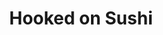 ---
layout: place
title: "Hooked on Sushi"
permalink: /texas/fort-worth/hooked-on-sushi.html
stateAbbr: TX
stateName: Texas
cityName: Fort Worth
seo:
  name: "Hooked on Sushi"
  type: Restaurant
  links: http://hookedonsushitx.com/
description: "Looking for sushi in Fort Worth, Texas? Check out Hooked on Sushi for a delightful Japanese dining experience. Enjoy a variety of sushi and other dishes in a..."
place_id: ChIJ_fPzgVJzToYRLEJKJfBFlPQ
photos:
  - name: >-
      places/ChIJ_fPzgVJzToYRLEJKJfBFlPQ/photos/AeeoHcIWqtsSFHbeQyxfKZ4rpZihbi3X1bIpxOIc9jFC-vVqJI_AgOZZtLSvibqAoOuviOm62f-11Bf3o9KrjN7vnOuE8TgC7b95HI5jBwTW_6Pwuo9t1SJfEk35kj4f7n1ibvzI8M59ckDkpBpvxTo_0C4OwELqOy7GqxnalGEzBTu1_RZL27Z7hGNF75DeShRg8z79kAf94rcosARYi9n8o_dNeRDsyQFmBQ2dUpG4ZJPBA-fkrmM-tEBaAuCmlr7jiVAnSBThtSgKWD4ipK5IbwTDGj6VpL_2haHpR2UXp_jrXA
    widthPx: 1746
    heightPx: 808
    authorAttributions:
      - displayName: Hooked on Sushi
        uri: https://maps.google.com/maps/contrib/111221265455800140633
        photoUri: >-
          https://lh3.googleusercontent.com/a-/ALV-UjXHggXxiGU-I1mbWIutNWXehb2jJKIsd7Al22pWdxBRAwdqmVk=s100-p-k-no-mo
    flagContentUri: >-
      https://www.google.com/local/imagery/report/?cb_client=maps_api_places.places_api&image_key=!1e10!2sAF1QipMhBx0OGrHV_v7xRfGTAFlujf537YlEBLuWeGPS&hl=en-US
    googleMapsUri: >-
      https://www.google.com/maps/place//data=!3m4!1e2!3m2!1sAF1QipMhBx0OGrHV_v7xRfGTAFlujf537YlEBLuWeGPS!2e10!4m2!3m1!1s0x864e735281f3f3fd:0xf49445f0254a422c
  - name: >-
      places/ChIJ_fPzgVJzToYRLEJKJfBFlPQ/photos/AeeoHcI7Z1xlir7I3tDlaX1zmksFzODkS6ZlgXfDG8GUYSqLu3qb1jfu1FkN6eHLmNdqC56tlCrC77J4lFOlpZ4V9fHxMGFf_ZvIPNrFayN12jqymSyKI2PrR2Lt76EU0GHZtBoOtvkKc5-kMr-RUw1gAa_NiVzFx97w3mCfbX3R0G0bkg6MGMYVcOxTOcwzaFOpzWJ4QLWvBMBy4BSFVT82GjZyBk5kByp8xi0HbgcWtOEH1gq9A7S27Webmigj4ylWDcanNH1XIWYt3yn7QkNE9tJM0_RAys-g-QVDOA-ntAcxhQ
    widthPx: 1000
    heightPx: 562
    authorAttributions:
      - displayName: Hooked on Sushi
        uri: https://maps.google.com/maps/contrib/111221265455800140633
        photoUri: >-
          https://lh3.googleusercontent.com/a-/ALV-UjXHggXxiGU-I1mbWIutNWXehb2jJKIsd7Al22pWdxBRAwdqmVk=s100-p-k-no-mo
    flagContentUri: >-
      https://www.google.com/local/imagery/report/?cb_client=maps_api_places.places_api&image_key=!1e10!2sAF1QipMeYSP3QjR3ubni8s9psPXm-YGU9uXLRk9dyALh&hl=en-US
    googleMapsUri: >-
      https://www.google.com/maps/place//data=!3m4!1e2!3m2!1sAF1QipMeYSP3QjR3ubni8s9psPXm-YGU9uXLRk9dyALh!2e10!4m2!3m1!1s0x864e735281f3f3fd:0xf49445f0254a422c
  - name: >-
      places/ChIJ_fPzgVJzToYRLEJKJfBFlPQ/photos/AeeoHcKYVBttO54BV1faXVPt0SOR1k0coPvfSwQejrVAI2_31tyOnr5VC6EugYpIxIr2iySkIWYRTiWrwRFeArFRYVITMO9e1BH-FIdt02u6cO_iZijxhzXClIU5MxC2YLIq46KDLNgYJbGZ99r3o_7EUg6jkfgBJKxx-enEYqLW5WvmO41E66Y1TEg_Q9ra0HIzg3y4OZmHpsvOmkZS4P936d8ATFetcZLw6eLG2kRDnGSj3uBoos3xQVh5MbsB37h25s_6GEVtrYJYiYx_t9FH6PlKYKPvPYtos7kb3ZYD8v2Wr3BjFjR_LhbHUsbt5GMiFdxkvK-Yo8Ig6JpAolz--45qToztdFbNtpVOpIbSsrXWxSStkG1VyoWwKgaOWcLZYh2CMPg8y4Kt1Uc_ZXIhGdwmDY8ZlzoW4Y7q_qi72PYgS_dT
    widthPx: 3024
    heightPx: 4032
    authorAttributions:
      - displayName: Paulette Cabanas
        uri: https://maps.google.com/maps/contrib/108122596728354137797
        photoUri: >-
          https://lh3.googleusercontent.com/a/ACg8ocJHx5QzyM7Fj7oIKA7UAl6PUwQHXWsJ0KlxEM78FJedLkpKPg=s100-p-k-no-mo
    flagContentUri: >-
      https://www.google.com/local/imagery/report/?cb_client=maps_api_places.places_api&image_key=!1e10!2sCIHM0ogKEICAgMCIso7f0gE&hl=en-US
    googleMapsUri: >-
      https://www.google.com/maps/place//data=!3m4!1e2!3m2!1sCIHM0ogKEICAgMCIso7f0gE!2e10!4m2!3m1!1s0x864e735281f3f3fd:0xf49445f0254a422c
  - name: >-
      places/ChIJ_fPzgVJzToYRLEJKJfBFlPQ/photos/AeeoHcKAChZ7xBN8uS1KHBpqGB1rtZJD-4Awpw18apzjcr-y_XqolHk6B4oGqeYp2-QJi2LSFZLzLHoMyQwjSZ9arMJxKf3QFAvvpWl7ZcZyCE0phSRcfrBHVkWUumLGdEnUarX51AaEYYzzk4Xp547vMPGU4-Yol0F-v9TrIW9Kl_NwsJMJh6yw1pwp2Tq7r7bI7on23XxhP1p4Y5mk4PUh7q8XEfxb4LJyCUb3vAcF2taitAh918sAArSCh7h8iWyAUjkChfzKLVCi1C1ma3XGA3mNUdkqSP3qR3H6Crz0E3sm7VTmwqfkbFICWCsSmFYAIkbd-yF8s9Ow7bhZ1RdXkUqy1phi4XQDZKnqGfb_uE9_pQ8M7fxrEQqXOQ0nTeCUUmtqdBX6y2lWT6bkXHnbZq3M-12ePBjBQHvSQVMSrN8VRPgD
    widthPx: 4032
    heightPx: 3024
    authorAttributions:
      - displayName: Caesar Aguirre
        uri: https://maps.google.com/maps/contrib/116256300587831655072
        photoUri: >-
          https://lh3.googleusercontent.com/a/ACg8ocJ-9VzIdcZRRkTyLKgGjbhr5NHJ6JSBvcYYwCE3eI0neW6S8Q=s100-p-k-no-mo
    flagContentUri: >-
      https://www.google.com/local/imagery/report/?cb_client=maps_api_places.places_api&image_key=!1e10!2sCIHM0ogKEICAgMDQwqqe6AE&hl=en-US
    googleMapsUri: >-
      https://www.google.com/maps/place//data=!3m4!1e2!3m2!1sCIHM0ogKEICAgMDQwqqe6AE!2e10!4m2!3m1!1s0x864e735281f3f3fd:0xf49445f0254a422c
  - name: >-
      places/ChIJ_fPzgVJzToYRLEJKJfBFlPQ/photos/AeeoHcJ9nD1SKH8mwchvCuswYwUzCyGaTIASmp5UlXUgUi9P5bP67W7O8mGvKY8QGOGKKk6kguNyeVY8ZRIxRzTR748WX9ukKilzceIKjbrtQlZZiZerLX4WiCOtGoUye3Kd57aaLgsXxRWfb8CGQlKfW_EQU4nl3jXK80z7VJG8vQa4xI58e25OYhMnSZuZGeFf14TWLP-uxV2Leliezfel7v055qy1TnwWOASB64XxbC7Tq1cn_Oc0C1MZzhVNY2PysW4T4J-izwKRqDFUUlF1z76csdvOuHWncEgWlLP-5JALtw
    widthPx: 800
    heightPx: 800
    authorAttributions:
      - displayName: Hooked on Sushi
        uri: https://maps.google.com/maps/contrib/111221265455800140633
        photoUri: >-
          https://lh3.googleusercontent.com/a-/ALV-UjXHggXxiGU-I1mbWIutNWXehb2jJKIsd7Al22pWdxBRAwdqmVk=s100-p-k-no-mo
    flagContentUri: >-
      https://www.google.com/local/imagery/report/?cb_client=maps_api_places.places_api&image_key=!1e10!2sAF1QipPdYqkRLv8IRyVvmZTpu3ijqyDw_u93iUC3fPFq&hl=en-US
    googleMapsUri: >-
      https://www.google.com/maps/place//data=!3m4!1e2!3m2!1sAF1QipPdYqkRLv8IRyVvmZTpu3ijqyDw_u93iUC3fPFq!2e10!4m2!3m1!1s0x864e735281f3f3fd:0xf49445f0254a422c
  - name: >-
      places/ChIJ_fPzgVJzToYRLEJKJfBFlPQ/photos/AeeoHcIji9xfW8eJmbbAo6D6uoJlsKmQ4I4KHsmy4rpWZ97FLE3QFtJ9qoDtOE0JuRvxA-Ic0mBOGF6RSJmp0rFol8RV2-gYVMNXlHTL2j5NMvaF7VffuDLPPzLhkY6NFhpZMvTbxPUmrj8-FcOoxxyFb9tpO9DZYko9QS0f5fryeHbp3Dh2xTDb2yXPwVNBhAHwr35T6g9UbtMeWpTF41vBc8JqRhpPNATkzUg0r1x3jwFL2aBosmpodTFFmhC-ROeLBpITMKHSB2-qN30GFwD32RAo9mCa57Swp7uH1h_vlbcjM98uELN-L_npALZu901e29A4PUDKVYF_bUu-nYResDNE-2gXcC4dHqs2F7XTPzQHeUnCFCP5FGFKLGXNhURTm24JWlx-vAYhjP3ftoCrS37hrr9LyiHiFv7j9z6MdNR7MzLa
    widthPx: 3000
    heightPx: 4000
    authorAttributions:
      - displayName: Sales Hoss
        uri: https://maps.google.com/maps/contrib/113919928544587923048
        photoUri: >-
          https://lh3.googleusercontent.com/a-/ALV-UjXv6a0mFGekWzo6VhPkwzbyIwmd0uKX-jZLEXTeIoWPd4jYhENe=s100-p-k-no-mo
    flagContentUri: >-
      https://www.google.com/local/imagery/report/?cb_client=maps_api_places.places_api&image_key=!1e10!2sCIHM0ogKEICAgICji_Gn_wE&hl=en-US
    googleMapsUri: >-
      https://www.google.com/maps/place//data=!3m4!1e2!3m2!1sCIHM0ogKEICAgICji_Gn_wE!2e10!4m2!3m1!1s0x864e735281f3f3fd:0xf49445f0254a422c
  - name: >-
      places/ChIJ_fPzgVJzToYRLEJKJfBFlPQ/photos/AeeoHcIfrvkbeCXi_574BTnAOHSGRnV3cwhqhjOO8hE-cH0kxc6vJSx_mCJ_BQ4MOvXYesneAGOm4gokNbkxjEVVXc61gGfkHjGYDFTSy1qTf8TQMda8_orT6eICLwkQm2r55b2Mgls7bjM39FR8iqtouxjjTzWpBBIg08KXWIZEekXprhqjOJw_Kb5cUuiyp1PTDkD7woRDfaO8qcbLc9aRDBYs8KlpkQZKN9_9GrZqU3FA19wMAP8myg9Pr4lq9mTLyJ7X5XzPFNa-Vm6YMd-GJLF39REsrou7x9YHNHjPlKE0zBLu_evTTg8I22dHzgnA8YZiFb7ZGJo6Lc3ur5y4E7WrknEPDI0vJOTuesAXIIi6EzSvJZqunxJAJY9pxq699F7Nau9NOgnywhNUU9hKnql1awKlomooOizcNrOnq05LTA
    widthPx: 3024
    heightPx: 4032
    authorAttributions:
      - displayName: Esther Sanram
        uri: https://maps.google.com/maps/contrib/104140677497080021248
        photoUri: >-
          https://lh3.googleusercontent.com/a-/ALV-UjUybYq9VH_iAckXe6DXfwT3c50Kjf41RHMmWPoGVKpBwAeRFK1rIw=s100-p-k-no-mo
    flagContentUri: >-
      https://www.google.com/local/imagery/report/?cb_client=maps_api_places.places_api&image_key=!1e10!2sCIHM0ogKEICAgICmxKn8Sg&hl=en-US
    googleMapsUri: >-
      https://www.google.com/maps/place//data=!3m4!1e2!3m2!1sCIHM0ogKEICAgICmxKn8Sg!2e10!4m2!3m1!1s0x864e735281f3f3fd:0xf49445f0254a422c
  - name: >-
      places/ChIJ_fPzgVJzToYRLEJKJfBFlPQ/photos/AeeoHcI0XgpSAawyXHSyFiyd4jVMMBRRq5yNsit4X49KpV3MWxBQN_GUZxEGAByJNEnxT0QSHJMS4mCf7O7SKYSxFpc8W_3SdTy1TrgksoZvDTyyTVJFqRqCwwf5VZTr9qkadsKAYptHwUjU9SrcG3RdLPBzfx4_rVjE0G7LUvAxWhtuTHVNogEFI7fDBfd96MI3da-WYdOFnsEGVNyLqV37i_HvHffTyAGeee2Pf3x-WQnnjjPpvm-vvvN8eQxpRSahdd9YFnamSx-whmsXT4L48shtAYLaoQCF4ZL3SK3Ze3h-uuLtyMFRGfnI_YT84wzywxWq6Q6PfuCaCIrG0Cih_KleL6s0_yFsllkgH5wQQcYi5X9OsxnmJmGn1I4mkbs2fmnghFlcPgE__VORTnxBxB4WJ0B1yBze6aOKMGeA6n5IKV9p
    widthPx: 3000
    heightPx: 4000
    authorAttributions:
      - displayName: Sales Hoss
        uri: https://maps.google.com/maps/contrib/113919928544587923048
        photoUri: >-
          https://lh3.googleusercontent.com/a-/ALV-UjXv6a0mFGekWzo6VhPkwzbyIwmd0uKX-jZLEXTeIoWPd4jYhENe=s100-p-k-no-mo
    flagContentUri: >-
      https://www.google.com/local/imagery/report/?cb_client=maps_api_places.places_api&image_key=!1e10!2sCIHM0ogKEICAgICji_GnvwE&hl=en-US
    googleMapsUri: >-
      https://www.google.com/maps/place//data=!3m4!1e2!3m2!1sCIHM0ogKEICAgICji_GnvwE!2e10!4m2!3m1!1s0x864e735281f3f3fd:0xf49445f0254a422c
  - name: >-
      places/ChIJ_fPzgVJzToYRLEJKJfBFlPQ/photos/AeeoHcKQ5OCPYBOZSotsYivqh4bHIFgfkw1xisHqU8a7_civOezNaOmsCGQikkgFZbCScGKRhJu3POvxJmmiyvaNgykYaiL4F07wzl8MTIIje1kPmfH0yp7ZtDPV2FskPW0iONab2-15MAsm0Ci-ijs6-4ZDNVBk2bEWnZMAke11m4nuRrVBL_VtGBYHESqm_Bx_TOAyqyLRxf0nNKqgkCDylb36RUAs1RR1SA1FvTZ2Jh9yEkIC5E269Tig-T4qX8xhW0gn2BbQUayOBlwlOq8unUdPgEO00lzGe44Ghr5li7Z5ebK9LaBEi0EENmozjfzzb9KIbOvcQE1ByW0XV9-3DygwgOVEZ1ETngiS-qhgMX7HfkwjMLnzJO3XjEx78GMPrJ9vD4LQAj4W7vz_goD2Qq3VvA-aJKWjfVVbA0L30oU
    widthPx: 3024
    heightPx: 4032
    authorAttributions:
      - displayName: kaylyn covington
        uri: https://maps.google.com/maps/contrib/117784063760081863328
        photoUri: >-
          https://lh3.googleusercontent.com/a-/ALV-UjXT1uPiRWuM6mXoOmcnw7VDx4adH5QZ704Oo0VaUeN1uwzEjEhY=s100-p-k-no-mo
    flagContentUri: >-
      https://www.google.com/local/imagery/report/?cb_client=maps_api_places.places_api&image_key=!1e10!2sCIHM0ogKEICAgIDBwOneeg&hl=en-US
    googleMapsUri: >-
      https://www.google.com/maps/place//data=!3m4!1e2!3m2!1sCIHM0ogKEICAgIDBwOneeg!2e10!4m2!3m1!1s0x864e735281f3f3fd:0xf49445f0254a422c
  - name: >-
      places/ChIJ_fPzgVJzToYRLEJKJfBFlPQ/photos/AeeoHcI8QFm1TrtUImO2pZvt8jlWbfZNSwt9G_5hQzKgKG2izkizyJoqPIvvVPsI2aF7Xius9xssOLezbU5t8u5geHsq9xHRJ5rXZz1ciQowAn-rpw8KDHq25FcToQprugrNo6yVkDaq0AmNWzEUMucpsprt2D5hNo4jHNgaW5TNasX8TBOtjFjbNzqwXAoa9jz5-oujPskJ3UtWLmUzcGXXhUe_Doth6v2bUxRVZWzTXuaEwF5MJi12C4Cr8UkZRjUbbLCP-TR1vU1Gohdk7VN1jlK5BlDFu1wZvlKKV_DE_HKfXsGSwLkm-1EtvIzM0V_j-TJD2efdNZMpUyt6OABlugmVy1t51FAptTns8bxJhH2UfZcBe6c9OpFKF0XvWHCXPMEmxPzRQHQ9knBeQAH4KDJrBZLUB3Z7so8xHzaaE2Xc4Q
    widthPx: 3024
    heightPx: 4032
    authorAttributions:
      - displayName: Jessie Villarreal
        uri: https://maps.google.com/maps/contrib/117172167649224196159
        photoUri: >-
          https://lh3.googleusercontent.com/a-/ALV-UjVleKBS8K5d9iRdlg1CO8OWfo5q6yg3gcrxq-CUDw-J_-54fnnDUA=s100-p-k-no-mo
    flagContentUri: >-
      https://www.google.com/local/imagery/report/?cb_client=maps_api_places.places_api&image_key=!1e10!2sCIHM0ogKEICAgICBufD4Lg&hl=en-US
    googleMapsUri: >-
      https://www.google.com/maps/place//data=!3m4!1e2!3m2!1sCIHM0ogKEICAgICBufD4Lg!2e10!4m2!3m1!1s0x864e735281f3f3fd:0xf49445f0254a422c
address: 4750 Bryant Irvin Rd Unit 842, Fort Worth, TX 76132, USA
street: 4750 Bryant Irvin Rd Unit 842
city: Fort Worth
state: TX
zip: '76132'
country: USA
neighborhood: null
latitude: '32.678964'
longitude: '-97.416105'
accessibility_options:
  wheelchairAccessibleParking: true
  wheelchairAccessibleEntrance: true
  wheelchairAccessibleRestroom: true
  wheelchairAccessibleSeating: true
business_status: OPERATIONAL
name: Hooked on Sushi
google_maps_links:
  directionsUri: >-
    https://www.google.com/maps/dir//''/data=!4m7!4m6!1m1!4e2!1m2!1m1!1s0x864e735281f3f3fd:0xf49445f0254a422c!3e0
  placeUri: https://maps.google.com/?cid=17623788139527684652
  writeAReviewUri: >-
    https://www.google.com/maps/place//data=!4m3!3m2!1s0x864e735281f3f3fd:0xf49445f0254a422c!12e1
  reviewsUri: >-
    https://www.google.com/maps/place//data=!4m4!3m3!1s0x864e735281f3f3fd:0xf49445f0254a422c!9m1!1b1
  photosUri: >-
    https://www.google.com/maps/place//data=!4m3!3m2!1s0x864e735281f3f3fd:0xf49445f0254a422c!10e5
primary_type: Sushi Restaurant
opening_hours:
  regular: null
  current: null
secondary_opening_hours:
  regular:
    weekdayDescriptions: null
    type: null
  current:
    weekdayDescriptions: null
    type: null
phone: (817) 370-0685
price_level: null
price_range: $10 &ndash; $20
rating: '4.5'
rating_count: 361
website: http://hookedonsushitx.com/
reviews: null
parking_options: null
payment_options: null
allow_dogs: null
curbside_pickup: null
delivery: null
dine_in: null
good_for_children: null
good_for_groups: null
good_for_sports: null
live_music: null
menu_for_children: null
outdoor_seating: null
reservable: null
restroom: null
serves_beer: null
serves_breakfast: null
serves_brunch: null
serves_cocktails: null
serves_coffee: null
serves_dinner: null
serves_dessert: null
serves_lunch: null
serves_vegetarian_food: null
serves_wine: null
takeout: null
summary: null

---